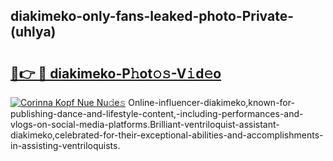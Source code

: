 ## diakimeko-only-fans​-leaked-photo​-Private-(uhlya)


# <h2><a href="https://mediaupload.pro?title=diakimeko&ref=git">🔗👉 🔴 diakimeko-P𝚑ot𝚘𝚜-V𝚒d𝚎o</a></h2>

[![Corinna Kopf Nue Nu𝚍e𝚜](https://i.imgur.com/0qMVB7G.gif)](https://mediaupload.pro?title=diakimeko&ref=git)
Online-influencer-diakimeko,known-for-publishing-dance-and-lifestyle-content,-including-performances-and-vlogs-on-social-media-platforms.Brilliant-ventriloquist-assistant-diakimeko,celebrated-for-their-exceptional-abilities-and-accomplishments-in-assisting-ventriloquists.  